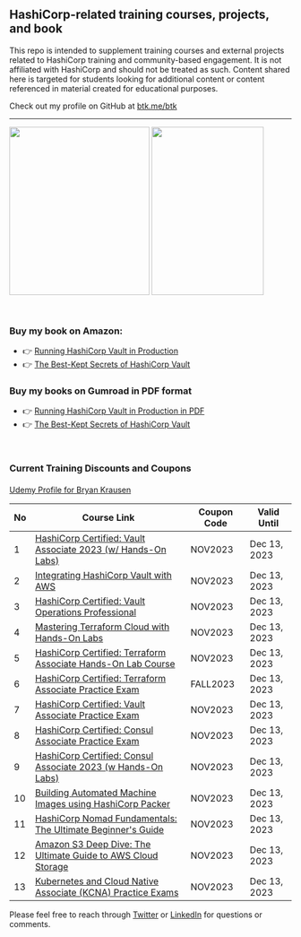 ## HashiCorp-related training courses, projects, and book

This repo is intended to supplement training courses and external projects related to HashiCorp training and community-based engagement. It is not affiliated with HashiCorp and should not be treated as such. Content shared here is targeted for students looking for additional content or content referenced in material created for educational purposes.

Check out my profile on GitHub at [btk.me/btk](btk.me/btk)

*********************************************************************************

<a href="https://amzn.to/2UeUjAI"> <img align="center" alt="" src="https://images-na.ssl-images-amazon.com/images/I/41SXDY4t6-L._SX404_BO1,204,203,200_.jpg" width="250" height="300" /></a>
<a href="https://amzn.to/3HAw4pF"> <img align="center" alt="" src="https://m.media-amazon.com/images/I/41MY0+EHAbL._SX331_BO1,204,203,200_.jpg" width="200" height="300" /></a>

<br>

### **Buy my book on Amazon:**
- 👉 [Running HashiCorp Vault in Production](https://amzn.to/2UeUjAI)
- 👉 [The Best-Kept Secrets of HashiCorp Vault](https://amzn.to/3HAw4pF)

### **Buy my books on Gumroad in PDF format**
- 👉 [Running HashiCorp Vault in Production in PDF](https://gum.co/vaultbook/)
- 👉 [The Best-Kept Secrets of HashiCorp Vault](https://btkrausen.gumroad.com/l/secretsofvault)
<br>
 
### Current Training Discounts and Coupons

####

[Udemy Profile for Bryan Krausen](https://www.udemy.com/user/bryan-krausen/ "Udemy Profile")

| No  | Course Link | Coupon Code | Valid Until |
| --- | ----------- | ----------- | ----------- |
| 1 | [HashiCorp Certified: Vault Associate 2023 (w/ Hands-On Labs)](https://btk.me/v) | NOV2023 | Dec 13, 2023 |
| 2 | [Integrating HashiCorp Vault with AWS](https://btk.me/vaws) | NOV2023 | Dec 13, 2023 |
| 3 | [HashiCorp Certified: Vault Operations Professional](https://btk.me/vp) | NOV2023 | Dec 13, 2023 |
| 4 | [Mastering Terraform Cloud with Hands-On Labs](https://btk.me/tfc) | NOV2023 | Dec 13, 2023 |
| 5 | [HashiCorp Certified: Terraform Associate Hands-On Lab Course](https://btk.me/tfhol) | NOV2023 | Dec 13, 2023 |
| 6 | [HashiCorp Certified: Terraform Associate Practice Exam](https://btk.me/tf) | FALL2023 | Dec 13, 2023 |
| 7 | [HashiCorp Certified: Vault Associate Practice Exam](https://btk.me/vpe) | NOV2023 | Dec 13, 2023 |
| 8 | [HashiCorp Certified: Consul Associate Practice Exam](https://btk.me/cpe) | NOV2023 | Dec 13, 2023 |
| 9 | [HashiCorp Certified: Consul Associate 2023 (w Hands-On Labs)](https://btk.me/c) | NOV2023 | Dec 13, 2023 |
| 10 | [Building Automated Machine Images using HashiCorp Packer](https://btk.me/p) | NOV2023 | Dec 13, 2023 |
| 11 | [HashiCorp Nomad Fundamentals: The Ultimate Beginner's Guide](https://btk.me/n) | NOV2023 | Dec 13, 2023 |
| 12 | [Amazon S3 Deep Dive: The Ultimate Guide to AWS Cloud Storage](https://btk.me/s3) | NOV2023 | Dec 13, 2023 |
| 13 | [Kubernetes and Cloud Native Associate (KCNA) Practice Exams](https://btk.me/kcna) | NOV2023 | Dec 13, 2023 |

Please feel free to reach through [Twitter](https://twitter.com/btkrausen) or [LinkedIn](https://www.linkedin.com/in/bryan-krausen-5ab8794/) for questions or comments.
